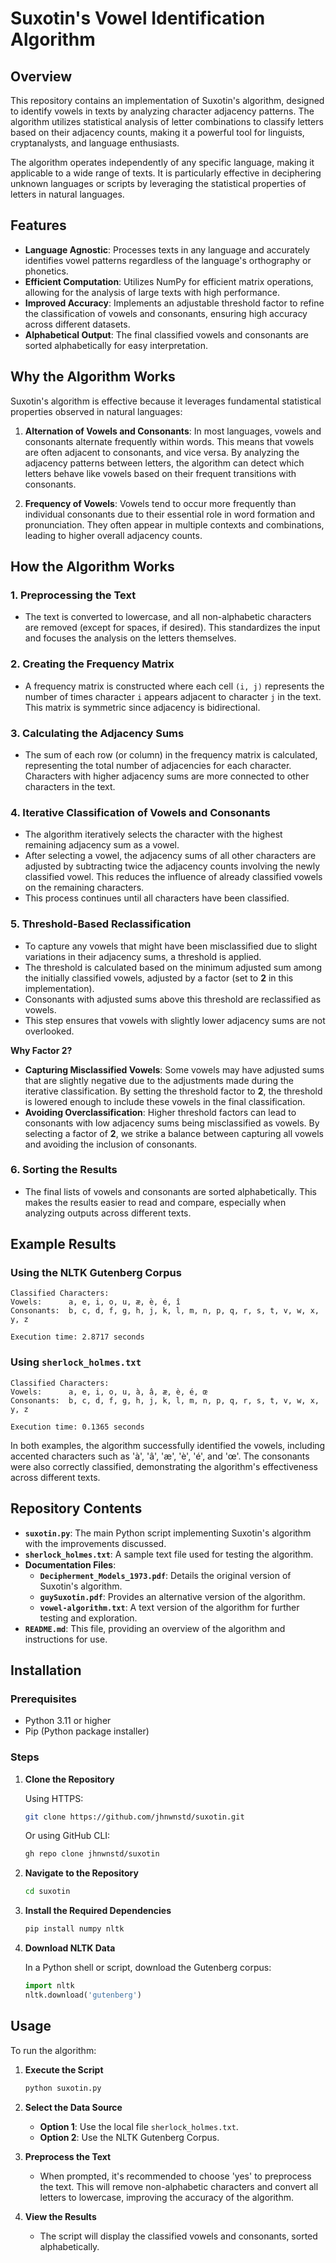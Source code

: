 # Suxotin's Vowel Identification Algorithm

## Overview

This repository contains an implementation of Suxotin's algorithm, designed to identify vowels in texts by analyzing character adjacency patterns. The algorithm utilizes statistical analysis of letter combinations to classify letters based on their adjacency counts, making it a powerful tool for linguists, cryptanalysts, and language enthusiasts.

The algorithm operates independently of any specific language, making it applicable to a wide range of texts. It is particularly effective in deciphering unknown languages or scripts by leveraging the statistical properties of letters in natural languages.

## Features

- **Language Agnostic**: Processes texts in any language and accurately identifies vowel patterns regardless of the language's orthography or phonetics.
- **Efficient Computation**: Utilizes NumPy for efficient matrix operations, allowing for the analysis of large texts with high performance.
- **Improved Accuracy**: Implements an adjustable threshold factor to refine the classification of vowels and consonants, ensuring high accuracy across different datasets.
- **Alphabetical Output**: The final classified vowels and consonants are sorted alphabetically for easy interpretation.

## Why the Algorithm Works

Suxotin's algorithm is effective because it leverages fundamental statistical properties observed in natural languages:

1. **Alternation of Vowels and Consonants**: In most languages, vowels and consonants alternate frequently within words. This means that vowels are often adjacent to consonants, and vice versa. By analyzing the adjacency patterns between letters, the algorithm can detect which letters behave like vowels based on their frequent transitions with consonants.

2. **Frequency of Vowels**: Vowels tend to occur more frequently than individual consonants due to their essential role in word formation and pronunciation. They often appear in multiple contexts and combinations, leading to higher overall adjacency counts.

## How the Algorithm Works

### 1. Preprocessing the Text

- The text is converted to lowercase, and all non-alphabetic characters are removed (except for spaces, if desired). This standardizes the input and focuses the analysis on the letters themselves.

### 2. Creating the Frequency Matrix

- A frequency matrix is constructed where each cell `(i, j)` represents the number of times character `i` appears adjacent to character `j` in the text. This matrix is symmetric since adjacency is bidirectional.

### 3. Calculating the Adjacency Sums

- The sum of each row (or column) in the frequency matrix is calculated, representing the total number of adjacencies for each character. Characters with higher adjacency sums are more connected to other characters in the text.

### 4. Iterative Classification of Vowels and Consonants

- The algorithm iteratively selects the character with the highest remaining adjacency sum as a vowel.
- After selecting a vowel, the adjacency sums of all other characters are adjusted by subtracting twice the adjacency counts involving the newly classified vowel. This reduces the influence of already classified vowels on the remaining characters.
- This process continues until all characters have been classified.

### 5. Threshold-Based Reclassification

- To capture any vowels that might have been misclassified due to slight variations in their adjacency sums, a threshold is applied.
- The threshold is calculated based on the minimum adjusted sum among the initially classified vowels, adjusted by a factor (set to **2** in this implementation).
- Consonants with adjusted sums above this threshold are reclassified as vowels.
- This step ensures that vowels with slightly lower adjacency sums are not overlooked.

**Why Factor 2?**

- **Capturing Misclassified Vowels**: Some vowels may have adjusted sums that are slightly negative due to the adjustments made during the iterative classification. By setting the threshold factor to **2**, the threshold is lowered enough to include these vowels in the final classification.
- **Avoiding Overclassification**: Higher threshold factors can lead to consonants with low adjacency sums being misclassified as vowels. By selecting a factor of **2**, we strike a balance between capturing all vowels and avoiding the inclusion of consonants.

### 6. Sorting the Results

- The final lists of vowels and consonants are sorted alphabetically. This makes the results easier to read and compare, especially when analyzing outputs across different texts.

## Example Results

### Using the NLTK Gutenberg Corpus

```
Classified Characters:
Vowels:      a, e, i, o, u, æ, è, é, î
Consonants:  b, c, d, f, g, h, j, k, l, m, n, p, q, r, s, t, v, w, x, y, z

Execution time: 2.8717 seconds
```

### Using `sherlock_holmes.txt`

```
Classified Characters:
Vowels:      a, e, i, o, u, à, â, æ, è, é, œ
Consonants:  b, c, d, f, g, h, j, k, l, m, n, p, q, r, s, t, v, w, x, y, z

Execution time: 0.1365 seconds
```

In both examples, the algorithm successfully identified the vowels, including accented characters such as 'à', 'â', 'æ', 'è', 'é', and 'œ'. The consonants were also correctly classified, demonstrating the algorithm's effectiveness across different texts.

## Repository Contents

- **`suxotin.py`**: The main Python script implementing Suxotin's algorithm with the improvements discussed.
- **`sherlock_holmes.txt`**: A sample text file used for testing the algorithm.
- **Documentation Files**:
  - **`Decipherment_Models_1973.pdf`**: Details the original version of Suxotin's algorithm.
  - **`guySuxotin.pdf`**: Provides an alternative version of the algorithm.
  - **`vowel-algorithm.txt`**: A text version of the algorithm for further testing and exploration.
- **`README.md`**: This file, providing an overview of the algorithm and instructions for use.

## Installation

### Prerequisites

- Python 3.11 or higher
- Pip (Python package installer)

### Steps

1. **Clone the Repository**

   Using HTTPS:

   ```bash
   git clone https://github.com/jhnwnstd/suxotin.git
   ```

   Or using GitHub CLI:

   ```bash
   gh repo clone jhnwnstd/suxotin
   ```

2. **Navigate to the Repository**

   ```bash
   cd suxotin
   ```

3. **Install the Required Dependencies**

   ```bash
   pip install numpy nltk
   ```

4. **Download NLTK Data**

   In a Python shell or script, download the Gutenberg corpus:

   ```python
   import nltk
   nltk.download('gutenberg')
   ```

## Usage

To run the algorithm:

1. **Execute the Script**

   ```bash
   python suxotin.py
   ```

2. **Select the Data Source**

   - **Option 1**: Use the local file `sherlock_holmes.txt`.
   - **Option 2**: Use the NLTK Gutenberg Corpus.

3. **Preprocess the Text**

   - When prompted, it's recommended to choose 'yes' to preprocess the text. This will remove non-alphabetic characters and convert all letters to lowercase, improving the accuracy of the algorithm.

4. **View the Results**

   - The script will display the classified vowels and consonants, sorted alphabetically.